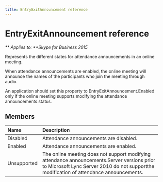 ```yaml
---
title: EntryExitAnnouncement reference
---
```

# EntryExitAnnouncement reference


_** Applies to: **Skype for Business 2015_

Represents the different states for attendance announcements in an online meeting.
            

When attendance announcements are enabled, the online meeting will announce the names
of the participants who join the meeting through audio.
            
An application should set this property to EntryExitAnnouncement.Enabled
only if the online meeting supports modifying the attendance announcements status. 
            
## Members



|**Name**|**Description**|
|:-----|:-----|
|Disabled|Attendance announcements are disabled.|
|Enabled|Attendance announcements are enabled.|
|Unsupported|The online meeting does not support modifying attendance announcements.Server versions prior to Microsoft Lync Server 2010 do not supportthe modification of attendance announcements.|
